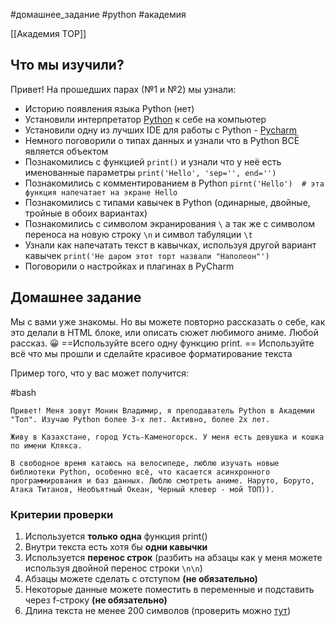 #домашнее_задание #python #академия

[[Академия TOP]]
## Что мы изучили? 

Привет!
На прошедших парах (№1 и №2) мы узнали:

- Историю появления языка Python (нет)
- Установили интерпретатор [Python](https://www.python.org/downloads/) к себе на компьютер 
- Установили одну из лучших IDE для работы с Python - [Pycharm](https://www.jetbrains.com/pycharm/download/download-thanks.html?platform=windows&code=PCC)
- Немного поговорили о типах данных и узнали что в Python ВСЁ является объектом
- Познакомились с функцией `print()` и узнали что у неё есть именованные параметры `print('Hello', 'sep='', end='')`
- Познакомились с комментированием в Python `pirnt('Hello')  # эта функция напечатает на экране Hello`
- Познакомились с типами кавычек в Python (одинарные, двойные, тройные в обоих вариантах)
- Познакомились с символом экранирования `\`  а так же с символом переноса на новую строку `\n` и символ табуляции `\t`
- Узнали как напечатать текст в кавычках, используя другой вариант кавычек `print('Не даром этот торт назвали "Наполеон"')`
- Поговорили о настройках и плагинах в PyCharm

## Домашнее задание

Мы с вами уже знакомы. Но вы можете повторно рассказать о себе, как это делали в HTML блоке, или описать сюжет любимого аниме. Любой рассказ. 😀
==Используйте всего одну функцию print. ==
Используйте всё что мы прошли и сделайте красивое форматирование текста

Пример того, что у вас может получится:

#bash
```
Привет! Меня зовут Монин Владимир, я преподаватель Python в Академии "Топ". Изучаю Python более 3-х лет. Активно, более 2х лет.

Живу в Казахстане, город Усть-Каменогорск. У меня есть девушка и кошка по имени Клякса.

В свободное время катаюсь на велосипеде, люблю изучать новые библиотеки Python, особенно всё, что касается асинхронного программирования и баз данных. Люблю смотреть аниме. Наруто, Боруто, Атака Титанов, Необъятный Океан, Черный клевер - мой ТОП)).
```

### Критерии проверки

1. Используется **только одна** функция print()
2. Внутри текста есть хотя бы **одни кавычки**
3. Используется **перенос строк** (разбить на абзацы как у меня можете используя двойной перенос строки `\n\n`)
4. Абзацы можете сделать с отступом **(не обязательно)**
5. Некоторые данные можете поместить в переменные и подставить через f-строку **(не обязательно)** 
6. Длина текста не менее 200 символов (проверить можно [тут](https://text.ru/seo))